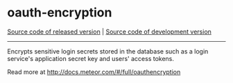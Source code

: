 # oauth-encryption
[Source code of released version](https://github.com/meteor/meteor/tree/master/packages/oauth-encryption) | [Source code of development version](https://github.com/meteor/meteor/tree/devel/packages/oauth-encryption)
***

Encrypts sensitive login secrets stored in the database such as a
login service's application secret key and users' access tokens.

Read more at http://docs.meteor.com/#/full/oauthencryption